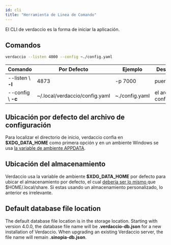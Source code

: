 ```yaml
---
id: cli
title: "Herramienta de Linea de Comando"
---
```

El CLI de verdaccio es la forma de iniciar la aplicación.

## Comandos

```bash
verdaccio --listen 4000 --config ~./config.yaml
```

| Comando            | Por Defecto                    | Ejemplo        | Descripción                 |
| ------------------ | ------------------------------ | -------------- | --------------------------- |
| --listen \ **-l** | 4873                           | -p 7000        | puerto http                 |
| --config \ **-c** | ~/.local/verdaccio/config.yaml | ~./config.yaml | el archivo de configuración |

## Ubicación por defecto del archivo de configuración

Para localizar el directorio de inicio, verdaccio confia en **$XDG_DATA_HOME** como primera opción y en un ambiente Windows se usa [la variable de ambiente APPDATA](https://www.howtogeek.com/318177/what-is-the-appdata-folder-in-windows/).

## Ubicación del almacenamiento

Verdaccio usa la variable de ambiente **$XDG_DATA_HOME** por defecto para ubicar el almacenamiento por defecto, el cual [debería ser lo mismo ](https://askubuntu.com/questions/538526/is-home-local-share-the-default-value-for-xdg-data-home-in-ubuntu-14-04) que $HOME/.local/share. Si estas usando un almacenamiento personalizado, lo anterior es irrelevante.

## Default database file location

The default database file location is in the storage location. Starting with version 4.0.0, the database file name will be **.verdaccio-db.json** for a new installation of Verdaccio. When upgrading an existing Verdaccio server, the file name will remain **.sinopia-db.json**.